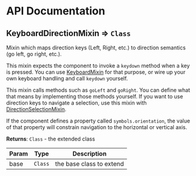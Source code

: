# API Documentation
<a name="module_KeyboardDirectionMixin"></a>

## KeyboardDirectionMixin ⇒ <code>Class</code>
Mixin which maps direction keys (Left, Right, etc.) to direction semantics
(go left, go right, etc.).

This mixin expects the component to invoke a `keydown` method when a key is
pressed. You can use [KeyboardMixin](KeyboardMixin.md) for that
purpose, or wire up your own keyboard handling and call `keydown` yourself.

This mixin calls methods such as `goLeft` and `goRight`. You can define
what that means by implementing those methods yourself. If you want to use
direction keys to navigate a selection, use this mixin with
[DirectionSelectionMixin](DirectionSelectionMixin.md).

If the component defines a property called `symbols.orientation`, the value
of that property will constrain navigation to the horizontal or vertical axis.

**Returns**: <code>Class</code> - the extended class  

| Param | Type | Description |
| --- | --- | --- |
| base | <code>Class</code> | the base class to extend |

